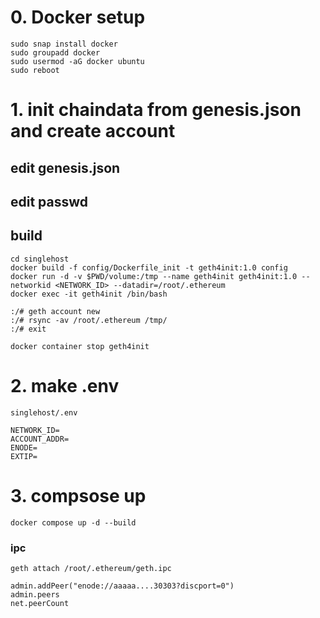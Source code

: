 
# 0. Docker setup
```
sudo snap install docker
sudo groupadd docker
sudo usermod -aG docker ubuntu
sudo reboot
```

# 1. init chaindata from genesis.json and create account

## edit genesis.json
## edit passwd
## build 

```
cd singlehost
docker build -f config/Dockerfile_init -t geth4init:1.0 config
docker run -d -v $PWD/volume:/tmp --name geth4init geth4init:1.0 --networkid <NETWORK_ID> --datadir=/root/.ethereum
docker exec -it geth4init /bin/bash

:/# geth account new
:/# rsync -av /root/.ethereum /tmp/
:/# exit

docker container stop geth4init
```

# 2. make .env

`singlehost/.env`
```
NETWORK_ID=
ACCOUNT_ADDR=
ENODE=
EXTIP=
```

# 3. compsose up
`docker compose up -d --build`

### ipc
`geth attach /root/.ethereum/geth.ipc`
```
admin.addPeer("enode://aaaaa....30303?discport=0")
admin.peers
net.peerCount
```

